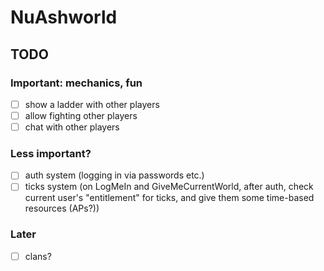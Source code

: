 # NuAshworld

## TODO

### Important: mechanics, fun
- [ ] show a ladder with other players
- [ ] allow fighting other players
- [ ] chat with other players

### Less important?
- [ ] auth system (logging in via passwords etc.)
- [ ] ticks system (on LogMeIn and GiveMeCurrentWorld, after auth, check current user's "entitlement" for ticks, and give them some time-based resources (APs?))

### Later
- [ ] clans?
